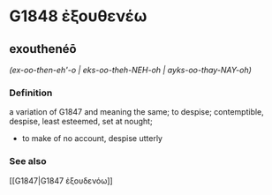 # G1848 ἐξουθενέω

## exouthenéō

_(ex-oo-then-eh'-o | eks-oo-theh-NEH-oh | ayks-oo-thay-NAY-oh)_

### Definition

a variation of G1847 and meaning the same; to despise; contemptible, despise, least esteemed, set at nought; 

- to make of no account, despise utterly

### See also

[[G1847|G1847 ἐξουδενόω]]

